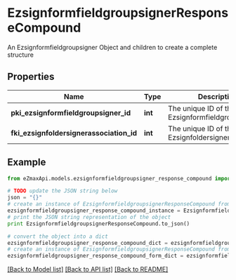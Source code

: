 # EzsignformfieldgroupsignerResponseCompound

An Ezsignformfieldgroupsigner Object and children to create a complete structure

## Properties

Name | Type | Description | Notes
------------ | ------------- | ------------- | -------------
**pki_ezsignformfieldgroupsigner_id** | **int** | The unique ID of the Ezsignformfieldgroupsigner | 
**fki_ezsignfoldersignerassociation_id** | **int** | The unique ID of the Ezsignfoldersignerassociation | 

## Example

```python
from eZmaxApi.models.ezsignformfieldgroupsigner_response_compound import EzsignformfieldgroupsignerResponseCompound

# TODO update the JSON string below
json = "{}"
# create an instance of EzsignformfieldgroupsignerResponseCompound from a JSON string
ezsignformfieldgroupsigner_response_compound_instance = EzsignformfieldgroupsignerResponseCompound.from_json(json)
# print the JSON string representation of the object
print EzsignformfieldgroupsignerResponseCompound.to_json()

# convert the object into a dict
ezsignformfieldgroupsigner_response_compound_dict = ezsignformfieldgroupsigner_response_compound_instance.to_dict()
# create an instance of EzsignformfieldgroupsignerResponseCompound from a dict
ezsignformfieldgroupsigner_response_compound_form_dict = ezsignformfieldgroupsigner_response_compound.from_dict(ezsignformfieldgroupsigner_response_compound_dict)
```
[[Back to Model list]](../README.md#documentation-for-models) [[Back to API list]](../README.md#documentation-for-api-endpoints) [[Back to README]](../README.md)


